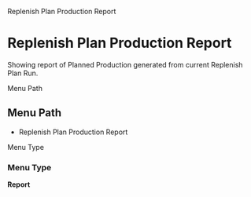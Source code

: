 
Replenish Plan Production Report
# Replenish Plan Production Report


Showing report of Planned Production generated from current Replenish Plan Run.

Menu Path
## Menu Path



- Replenish Plan Production Report

Menu Type
### Menu Type

**Report**

